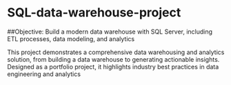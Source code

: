 # SQL-data-warehouse-project
##Objective: 
Build a modern data warehouse with SQL Server, including ETL processes, data modeling, and analytics

This project demonstrates a comprehensive data warehousing and analytics solution, from building a data warehouse to generating actionable insights. Designed as a portfolio project, it highlights industry best practices in data engineering and analytics
